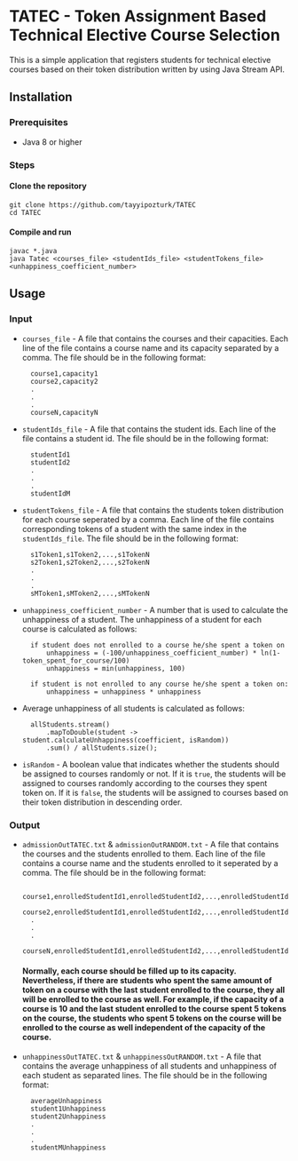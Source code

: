 # TATEC - Token Assignment Based Technical Elective Course Selection

This is a simple application that registers students for technical elective courses based on their token distribution written by using Java Stream API.

## Installation

### Prerequisites

* Java 8 or higher

### Steps

#### Clone the repository

    git clone https://github.com/tayyipozturk/TATEC
    cd TATEC

#### Compile and run

    javac *.java
    java Tatec <courses_file> <studentIds_file> <studentTokens_file> <unhappiness_coefficient_number>

## Usage

### Input

* `courses_file` - A file that contains the courses and their capacities. Each line of the file contains a course name and its capacity separated by a comma. The file should be in the following format:

        course1,capacity1
        course2,capacity2
        .
        .
        .
        courseN,capacityN
* `studentIds_file` - A file that contains the student ids. Each line of the file contains a student id. The file should be in the following format:

        studentId1
        studentId2
        .
        .
        .
        studentIdM
* `studentTokens_file` - A file that contains the students token distribution for each course seperated by a comma. Each line of the file contains corresponding tokens of a student with the same index in the `studentIds_file`. The file should be in the following format:

        s1Token1,s1Token2,...,s1TokenN
        s2Token1,s2Token2,...,s2TokenN
        .
        .
        .
        sMToken1,sMToken2,...,sMTokenN
* `unhappiness_coefficient_number` - A number that is used to calculate the unhappiness of a student. The unhappiness of a student for each course is calculated as follows:

        if student does not enrolled to a course he/she spent a token on
            unhappiness = (-100/unhappiness_coefficient_number) * ln(1-token_spent_for_course/100)
            unhappiness = min(unhappiness, 100)
        
        if student is not enrolled to any course he/she spent a token on:
            unhappiness = unhappiness * unhappiness
        
* Average unhappiness of all students is calculated as follows:

        allStudents.stream()
            .mapToDouble(student -> student.calculateUnhappiness(coefficient, isRandom))
            .sum() / allStudents.size();

* `isRandom` - A boolean value that indicates whether the students should be assigned to courses randomly or not. If it is `true`, the students will be assigned to courses randomly according to the courses they spent token on. If it is `false`, the students will be assigned to courses based on their token distribution in descending order.

### Output

* `admissionOutTATEC.txt` & `admissionOutRANDOM.txt` - A file that contains the courses and the students enrolled to them. Each line of the file contains a course name and the students enrolled to it seperated by a comma. The file should be in the following format:
    
        course1,enrolledStudentId1,enrolledStudentId2,...,enrolledStudentIdX
        course2,enrolledStudentId1,enrolledStudentId2,...,enrolledStudentIdY
        .
        .
        .
        courseN,enrolledStudentId1,enrolledStudentId2,...,enrolledStudentIdZ
    
    #### Normally, each course should be filled up to its capacity. Nevertheless, if there are students who spent the same amount of token on a course with the last student enrolled to the course, they all will be enrolled to the course as well. For example, if the capacity of a course is 10 and the last student enrolled to the course spent 5 tokens on the course, the students who spent 5 tokens on the course will be enrolled to the course as well independent of the capacity of the course.

* `unhappinessOutTATEC.txt` & `unhappinessOutRANDOM.txt` - A file that contains the average unhappiness of all students and unhappiness of each student as separated lines. The file should be in the following format:
    
        averageUnhappiness
        student1Unhappiness
        student2Unhappiness
        .
        .
        .
        studentMUnhappiness
